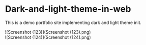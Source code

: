 # Dark-and-light-theme-in-web
This is a demo portfolio site implementing dark and light theme init.

![Screenshot (123)](Screenshot (123).png)
<br/>
![Screenshot (124)](Screenshot (124).png)
